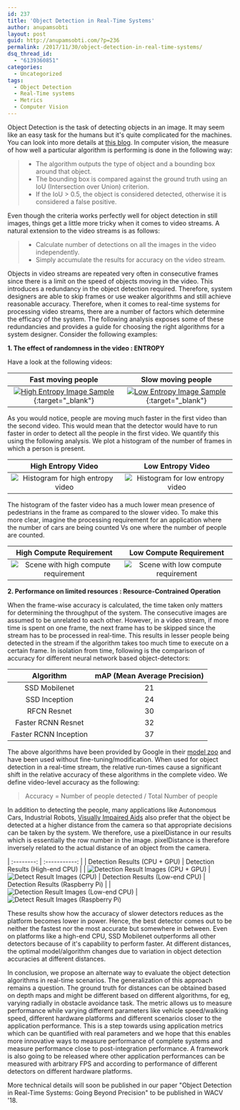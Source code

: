 ```yaml
---
id: 237
title: 'Object Detection in Real-Time Systems'
author: anupamsobti
layout: post
guid: http://anupamsobti.com/?p=236
permalink: /2017/11/30/object-detection-in-real-time-systems/
dsq_thread_id:
  - "6139360851"
categories:
  - Uncategorized
tags:
  - Object Detection
  - Real-Time systems
  - Metrics
  - Computer Vision
---
```

Object Detection is the task of detecting objects in an image. It may seem like an easy task for the humans but it's quite complicated for the machines. You can look into more details at [this blog](https://ujjwalkarn.me/2016/08/11/intuitive-explanation-convnets/). In computer vision, the measure of how well a particular algorithm is performing is done in the following way:
> * The algorithm outputs the type of object and a bounding box around that object.
> * The bounding box is compared against the ground truth using an IoU (Intersection over Union) criterion.
> * If the IoU > 0.5, the object is considered detected, otherwise it is considered a false positive.

Even though the criteria works perfectly well for object detection in still images, things get a little more tricky when it comes to video streams. A natural extension to the video streams is as follows:

> * Calculate number of detections on all the images in the video independently.
> * Simply accumulate the results for accuracy on the video stream.

Objects in video streams are repeated very often in consecutive frames since there is a limit on the speed of objects moving in the video. This introduces a redundancy in the object detection required. Therefore, system designers are able to skip frames or use weaker algorithms and still achieve reasonable accuracy. Therefore, when it comes to real-time systems for processing video streams, there are a number of factors which determine the efficacy of the system. The following analysis exposes some of these redundancies and provides a guide for choosing the right algorithms for a system designer. Consider the following examples:

**1. The effect of randomness in the video : ENTROPY**

Have a look at the following videos:

| Fast moving people | Slow moving people |
| :----------------: | :----------------: |
|[![High Entropy Image Sample](/images/sysmetrics-paper-blog/bahnhof-clip.jpg)](https://motchallenge.net/movies/ETH-Bahnhof.mp4){:target="_blank"}|[![Low Entropy Image Sample](/images/sysmetrics-paper-blog/mot16-02-clip.jpg)](https://motchallenge.net/movies/MOT16-02.mp4){:target="_blank"}|

As you would notice, people are moving much faster in the first video than the second video. This would mean that the detector would have to run faster in order to detect all the people in the first video. We quantify this using the following analysis. We plot a histogram of the number of frames in which a person is present.

| High Entropy Video | Low Entropy Video | 
|:-----------------:|:-----------------:|
|![Histogram for high entropy video](/images/sysmetrics-paper-blog/bahnhof_histogram.png) | ![Histogram for low entropy video](/images/sysmetrics-paper-blog/MOT16-02_histogram.png)|

The histogram of the faster video has a much lower mean presence of pedestrians in the frame as compared to the slower video. To make this more clear, imagine the processing requirement for an application where the number of cars are being counted Vs one where the number of people are counted.

| High Compute Requirement | Low Compute Requirement | 
|:-----------------:|:-----------------:|
|![Scene with high compute requirement](/images/sysmetrics-paper-blog/cars.jpg) | ![Scene with low compute requirement](/images/sysmetrics-paper-blog/people.jpg)|

**2. Performance on limited resources : Resource-Contrained Operation**

When the frame-wise accuracy is calculated, the time taken only matters for determining the throughput of the system. The consecutive images are assumed to be unrelated to each other. However, in a video stream, if more time is spent on one frame, the next frame has to be skipped since the stream has to be processed in real-time. This results in lesser people being detected in the stream if the algorithm takes too much time to execute on a certain frame. In isolation from time, following is the comparison of accuracy for different neural network based object-detectors:


| **Algorithm** | **mAP** (Mean Average Precision) | 
| :-------: | :--------------------------: |
| SSD Mobilenet | 21 |
| SSD Inception | 24 |
| RFCN Resnet | 30 |
| Faster RCNN Resnet | 32 |
| Faster RCNN Inception | 37 |

The above algorithms have been provided by Google in their [model zoo](https://github.com/tensorflow/models/blob/master/research/object_detection/g3doc/detection_model_zoo.md) and have been used without fine-tuning/modification. When used for object detection in a real-time stream, the relative run-times cause a significant shift in the relative accuracy of these algorithms in the complete video. We define video-level accuracy as the following:

> Accuracy = Number of people detected / Total Number of people

In addition to detecting the people, many applications like Autonomous Cars, Industrial Robots, [Visually Impaired Aids](http://www.cse.iitd.ac.in/mavi) also prefer that the object be detected at a higher distance from the camera so that appropriate decisions can be taken by the system. We therefore, use a pixelDistance in our results which is essentially the row number in the image. pixelDistance is therefore inversely related to the actual distance of an object from the camera.

| :--------: | :-----------: |
| Detection Results (CPU + GPU) | Detection Results (High-end CPU) |
| ![Detection Result Images (CPU + GPU)](/images/sysmetrics-paper-blog/realTime_GPU.png) | ![Detect Result Images (CPU)](/images/sysmetrics-paper-blog/realTime_CPU.png)
| Detection Results (Low-end CPU) | Detection Results (Raspberry Pi) |
| ![Detection Result Images (Low-end CPU)](/images/sysmetrics-paper-blog/realTime_Atom.png) | ![Detect Result Images (Raspberry Pi)](/images/sysmetrics-paper-blog/realTime_Raspberry.png)

These results show how the accuracy of slower detectors reduces as the platform becomes lower in power. Hence, the best detector comes out to be neither the fastest nor the most accurate but somewhere in between. Even on platforms like a high-end CPU, SSD Mobilenet outperforms all other detectors because of it's capability to perform faster. At different distances, the optimal model/algorithm changes due to variation in object detection accuracies at different distances.

In conclusion, we propose an alternate way to evaluate the object detection algorithms in real-time scenarios. The generalization of this approach remains a question. The ground truth for distances can be obtained based on depth maps and might be different based on different algorithms, for eg, varying radially in obstacle avoidance task. The metric allows us to measure performance while varying different parameters like vehicle speed/walking speed, different hardware platforms and different scenarios closer to the application performance. This is a step towards using application metrics which can be quantified with real parameters and we hope that this enables more innovative ways to measure performance of complete systems and measure performance close to post-integration performance. A framework is also going to be released where other application performances can be measured with arbitrary FPS and according to performance of different detectors on different hardware platforms.

More technical details will soon be published in our paper "Object Detection in Real-Time Systems: Going Beyond Precision" to be published in WACV '18.
